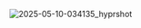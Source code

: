 ![2025-05-10-034135_hyprshot](https://github.com/user-attachments/assets/3f3e014a-c281-4a0c-81a5-ae8a0a552650)
